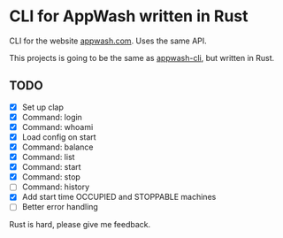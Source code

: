 # CLI for AppWash written in Rust

CLI for the website [appwash.com](https://appwash.com/). Uses the same API.

This projects is going to be the same as [appwash-cli](https://github.com/omfj/appwash-cli), but written in Rust.

## TODO

- [x] Set up clap
- [x] Command: login
- [x] Command: whoami
- [x] Load config on start
- [x] Command: balance
- [x] Command: list
- [x] Command: start
- [x] Command: stop
- [ ] Command: history
- [x] Add start time OCCUPIED and STOPPABLE machines
- [ ] Better error handling

Rust is hard, please give me feedback.
